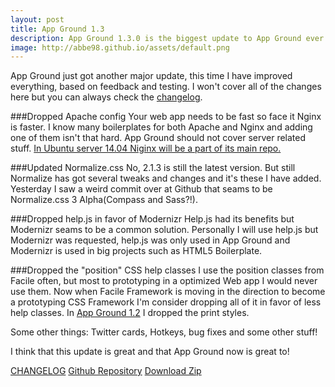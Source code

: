 ```yaml
---
layout: post
title: App Ground 1.3
description: App Ground 1.3.0 is the biggest update to App Ground ever!
image: http://abbe98.github.io/assets/default.png
---
```

App Ground just got another major update, this time I have improved everything, based on feedback and testing. I won't cover all of the changes here but you can always check the [changelog][1].

###Dropped Apache config
Your web app needs to be fast so face it Nginx is faster. I know many boilerplates for both Apache and Nginx and adding one of them isn't that hard. App Ground should not cover server related stuff. [In Ubuntu server 14.04 Niginx will be a part of its main repo.][4]

###Updated Normalize.css
No, 2.1.3 is still the latest version. But still Normalize has got several tweaks and changes and it's these I have added.  Yesterday I saw a weird commit over at Github that seams to be Normalize.css 3 Alpha(Compass and Sass?!).

###Dropped help.js in favor of Modernizr
Help.js had its benefits but Modernizr seams to be a common solution. Personally I will use help.js but Modernizr was requested, help.js was only used in App Ground and Modernizr is used in big projects such as HTML5 Boilerplate.

###Dropped the "position" CSS help classes
I use the position classes from Facile often, but most to prototyping in a optimized Web app I would never use them. Now when Facile Framework is moving in the direction to become a prototyping CSS Framework I'm consider dropping all of it in favor of less help classes. In [App Ground 1.2][5] I dropped the print styles.

Some other things: Twitter cards, Hotkeys, bug fixes and some other stuff!

I think that this update is great and that App Ground now is great to!

[CHANGELOG][1]
[Github Repository][2]
[Download Zip][3]


[1]: https://github.com/Abbe98/App-Ground/blob/master/CHANGELOG.md
[2]: https://github.com/Abbe98/App-Ground
[3]: https://github.com/Abbe98/App-Ground/archive/master.zip

[4]: http://www.omgubuntu.co.uk/2014/01/nginx-web-server-promoted-main-repo-14-04
[5]: http://abbe98.github.io/2013/12/16/app-ground-1-2-0/
